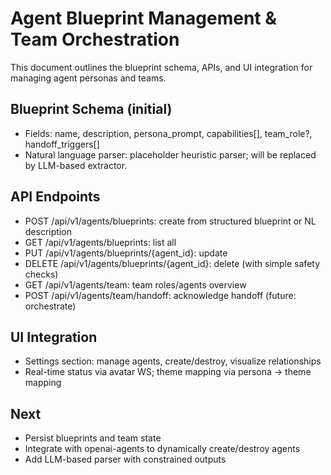 # Agent Blueprint Management & Team Orchestration

This document outlines the blueprint schema, APIs, and UI integration for managing agent personas and teams.

## Blueprint Schema (initial)

- Fields: name, description, persona_prompt, capabilities\[\], team_role?, handoff_triggers\[\]
- Natural language parser: placeholder heuristic parser; will be replaced by LLM-based extractor.

## API Endpoints

- POST /api/v1/agents/blueprints: create from structured blueprint or NL description
- GET /api/v1/agents/blueprints: list all
- PUT /api/v1/agents/blueprints/{agent_id}: update
- DELETE /api/v1/agents/blueprints/{agent_id}: delete (with simple safety checks)
- GET /api/v1/agents/team: team roles/agents overview
- POST /api/v1/agents/team/handoff: acknowledge handoff (future: orchestrate)

## UI Integration

- Settings section: manage agents, create/destroy, visualize relationships
- Real-time status via avatar WS; theme mapping via persona -> theme mapping

## Next

- Persist blueprints and team state
- Integrate with openai-agents to dynamically create/destroy agents
- Add LLM-based parser with constrained outputs
